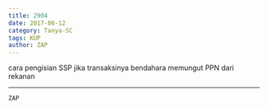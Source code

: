 ```yaml
---
title: 2904
date: 2017-06-12
category: Tanya-SC
tags: KUP
author: ZAP
---
```


cara pengisian SSP jika transaksinya bendahara memungut PPN dari rekanan

---



`ZAP`

